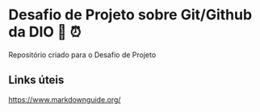 # Desafio de Projeto sobre Git/Github da DIO 📝 ⏰
Repositório criado para o Desafio de Projeto 

## Links úteis
https://www.markdownguide.org/
